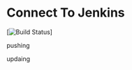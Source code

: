 # Connect To Jenkins

[![Build Status](http://ec2-52-62-114-219.ap-southeast-2.compute.amazonaws.com/buildStatus/icon?job=test-repo)]

pushing

updaing
